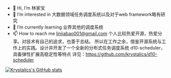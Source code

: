 - 👋 Hi, I’m 林家宝
- 👀 I’m interested in 大数据领域任务调度系统以及对于web framework略有研究
- 🌱 I’m currently learning 业界其他的调度系统
- 📫 How to reach me linjiabao001@gmail.com
个人比较热爱开源，热爱分享。对技术有自己的追求，也善于总结。
所以在工作之余，借鉴开源系统与工作上的实践。设计并开发了一个全新的分布式任务调度系统 d10-scheduler，具备弹性扩展高稳定性等特点
详见：https://github.com/krystalics/d10-scheduler

<!---
krystalics/krystalics is a ✨ special ✨ repository because its `README.md` (this file) appears on your GitHub profile.
You can click the Preview link to take a look at your changes.
--->

[![Krystalics's GitHub stats](https://github-readme-stats.vercel.app/api?username=krystalics)](https://github.com/anuraghazra/github-readme-stats)
